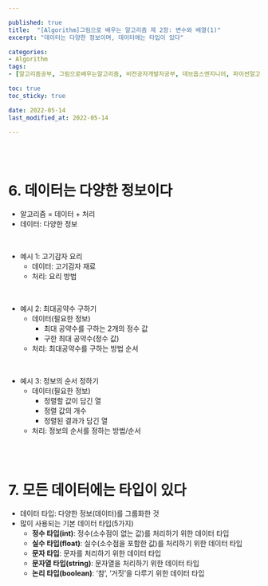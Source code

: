 ```yaml
---

published: true
title:  "[Algorithm]그림으로 배우는 알고리즘 제 2장: 변수와 배열(1)"
excerpt: "데이터는 다양한 정보이며, 데이터에는 타입이 있다"

categories:
- Algorithm
tags:
- [알고리즘공부, 그림으로배우는알고리즘, 비전공자개발자공부, 데브옵스엔지니어, 파이썬알고리즘, 알고리즘책추천, 데이터타입]

toc: true
toc_sticky: true

date: 2022-05-14
last_modified_at: 2022-05-14

---
```

<br/><br/>

# 6. 데이터는 다양한 정보이다

- 알고리즘 = 데이터 + 처리
- 데이터: 다양한 정보

<br/>

- 예시 1: 고기감자 요리
    - 데이터: 고기감자 재료
    - 처리: 요리 방법

<br/>

- 예시 2: 최대공약수 구하기
    - 데이터(필요한 정보)
        - 최대 공약수를 구하는 2개의 정수 값
        - 구한 최대 공약수(정수 값)
    - 처리: 최대공약수를 구하는 방법 순서

<br/>

- 예시 3: 정보의 순서 정하기
    - 데이터(필요한 정보)
        - 정렬할 값이 담긴 열
        - 정렬 값의 개수
        - 정렬된 결과가 담긴 열
    - 처리: 정보의 순서를 정하는 방법/순서
    
<br/><br/>

# 7. 모든 데이터에는 타입이 있다

- 데이터 타입: 다양한 정보(데이터)를 그룹화한 것
- 많이 사용되는 기본 데이터 타입(5가지)
    - **정수 타입(int)**: 정수(소수점이 없는 값)를 처리하기 위한 데이터 타입
    - **실수 타입(float)**: 실수(소수점을 포함한 값)를 처리하기 위한 데이터 타입
    - **문자 타입**: 문자를 처리하기 위한 데이터 타입
    - **문자열 타입(string)**: 문자열을 처리하기 위한 데이터 타입
    - **논리 타입(boolean)**: ‘참’, ‘거짓’을 다루기 위한 데이터 타입

<br/><br/>